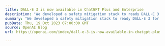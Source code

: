 ```yaml
---
title: DALL·E 3 is now available in ChatGPT Plus and Enterprise
description: "We developed a safety mitigation stack to ready DALL·E 3 for wider release and are sharing updates on our provenance research."
summary: "We developed a safety mitigation stack to ready DALL·E 3 for wider release and are sharing updates on our provenance research."
pubDate: Thu, 19 Oct 2023 07:00:00 GMT
source: OpenAI Blog
url: https://openai.com/index/dall-e-3-is-now-available-in-chatgpt-plus-and-enterprise

---
```


